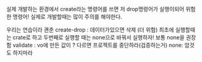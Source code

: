 실제 개발하는 환경에서 create라는 명령어를 쓰면
저 drop명령어가 실행이되어 위험한 명령어!
실제로 개발할때는 많이 주의를 해야한다.

우리는 연습이라 괜춘
create-drop : 데이터가있으면 삭제 (더 위험)
최초에 실행할때는 crate로 하고
두번째로 실행할 때는 none으로 바꿔서 실행하자!
보통 none을 권장함
validate : vo에 만든  값이 ? 다르면 프로젝트를 중단하라(검증하는거)
none: 암것도 하지마라